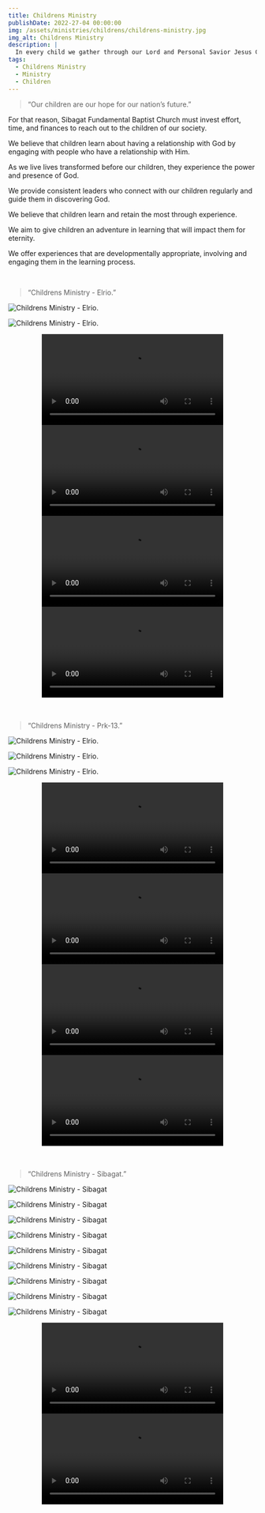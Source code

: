 ```yaml
---
title: Childrens Ministry
publishDate: 2022-27-04 00:00:00
img: /assets/ministries/childrens/childrens-ministry.jpg
img_alt: Childrens Ministry
description: |
  In every child we gather through our Lord and Personal Savior Jesus Christ, all our hard works will be lighten because we believe that our labor is not in Vain in the Lord.
tags:
  - Childrens Ministry
  - Ministry
  - Children
---
```


<Blockquote name="Vision">
“Our children are our hope for our nation’s future.”
</Blockquote>
 

For that reason, Sibagat Fundamental Baptist Church must invest effort, time, and finances to reach out to the children of our society.

We believe that children learn about having a relationship with God by engaging with people who have a relationship with Him.

As we live lives transformed before our children, they experience the power and presence of God.

We provide consistent leaders who connect with our children regularly and guide them in discovering God.

We believe that children learn and retain the most through experience.

We aim to give children an adventure in learning that will impact them for eternity.

We offer experiences that are developmentally appropriate, involving and engaging them in the learning process.

<br/>
<Blockquote name="Elrio">
“Childrens Ministry - Elrio.”
</Blockquote>

![Childrens Ministry - Elrio.](../../../public/assets/ministries/childrens/childrens-ministry-elrio4.jpg)

![Childrens Ministry - Elrio.](../../../public/assets/ministries/childrens/childrens-ministry-elrio2.jpg)

<center><video width="368" controls="" onmouseover="this.play()" onmouseout="this.pause()" loop preload="metadata"><source src="../../../public/assets/ministries/childrens/childrens-ministry-elrio.mp4" type="video/mp4"></video></center>

<center><video width="368" controls="" onmouseover="this.play()" onmouseout="this.pause()" loop preload="metadata"><source src="../../../public/assets/ministries/childrens/childrens-ministry-elrio2.mp4" type="video/mp4"></video></center>

<center><video width="368" controls="" onmouseover="this.play()" onmouseout="this.pause()" loop preload="metadata"><source src="../../../public/assets/ministries/childrens/childrens-ministry-elrio3.mp4" type="video/mp4"></video></center>

<center><video width="368" controls="" onmouseover="this.play()" onmouseout="this.pause()" loop preload="metadata"><source src="../../../public/assets/ministries/childrens/childrens-ministry-elrio4.mp4" type="video/mp4"></video></center>

<br/>
<br/>
<Blockquote name="Prk-13">
“Childrens Ministry - Prk-13.”
</Blockquote>

![Childrens Ministry - Elrio.](../../../public/assets/ministries/childrens/bible-story.jpg)

![Childrens Ministry - Elrio.](../../../public/assets/ministries/childrens/childrens15.jpg)

![Childrens Ministry - Elrio.](../../../public/assets/ministries/childrens/childrens14.jpg)

<center><video width="368" controls="" onmouseover="this.play()" onmouseout="this.pause()" loop preload="metadata"><source src="../../../public/assets/ministries/childrens/childrens-ministry-p13-2.mp4" type="video/mp4"></video></center>

<center><video width="368" controls="" onmouseover="this.play()" onmouseout="this.pause()" loop preload="metadata"><source src="../../../public/assets/ministries/childrens/childrens-ministry-p13-3.mp4" type="video/mp4"></video></center>

<center><video width="368" controls="" onmouseover="this.play()" onmouseout="this.pause()" loop preload="metadata"><source src="../../../public/assets/ministries/childrens/childrens-ministry-p13-1.mp4" type="video/mp4"></video></center>

<center><video width="368" controls="" onmouseover="this.play()" onmouseout="this.pause()" loop preload="metadata"><source src="../../../public/assets/ministries/childrens/childrens-ministry-p13.mp4" type="video/mp4"></video></center>

<br/>
<br/>
<Blockquote name="Sibagat">
“Childrens Ministry - Sibagat.”
</Blockquote>

![Childrens Ministry - Sibagat](../../../public/assets/ministries/childrens/childrens10.jpg)

![Childrens Ministry - Sibagat](../../../public/assets/ministries/childrens/childrens1.jpg)

![Childrens Ministry - Sibagat](../../../public/assets/ministries/childrens/childrens6.jpg)

![Childrens Ministry - Sibagat](../../../public/assets/ministries/childrens/childrens-sundayschool5.jpg)

![Childrens Ministry - Sibagat](../../../public/assets/ministries/childrens/childrens-sundayschool2.jpg)

![Childrens Ministry - Sibagat](../../../public/assets/ministries/childrens/childrens-sundayschool4.jpg)

![Childrens Ministry - Sibagat](../../../public/assets/ministries/childrens/childrens-sundayschool3.jpg)

![Childrens Ministry - Sibagat](../../../public/assets/ministries/childrens/childrens-sunday-school.jpg)

![Childrens Ministry - Sibagat](../../../public/assets/ministries/childrens/childrens-sundayschool6.jpg)

<center><video width="368" controls="" onmouseover="this.play()" onmouseout="this.pause()" loop preload="metadata"><source src="../../../public/assets/ministries/childrens/childrens-ministry-sibagat2.mp4" type="video/mp4"></video></center>

<center><video width="368" controls="" onmouseover="this.play()" onmouseout="this.pause()" loop preload="metadata"><source src="../../../public/assets/ministries/childrens/childrens-ministry-sibagat.mp4" type="video/mp4"></video></center>
